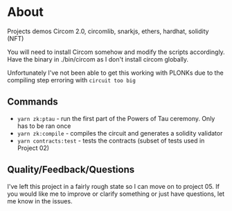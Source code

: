 # About

Projects demos Circom 2.0, circomlib, snarkjs, ethers, hardhat, solidity (NFT)

You will need to install Circom somehow and modify the scripts accordingly. Have the binary in ./bin/circom as I don't install circom globally.

Unfortunately I've not been able to get this working with PLONKs due to the compiling step erroring with `circuit too big`


## Commands

- `yarn zk:ptau` - run the first part of the Powers of Tau ceremony. Only has to be ran once
- `yarn zk:compile` - compiles the circuit and generates a solidity validator
- `yarn contracts:test` - tests the contracts (subset of tests used in Project 02)

## Quality/Feedback/Questions

I've left this project in a fairly rough state so I can move on to project 05. If you would like me to improve or clarify something or just have questions, let me know in the issues.